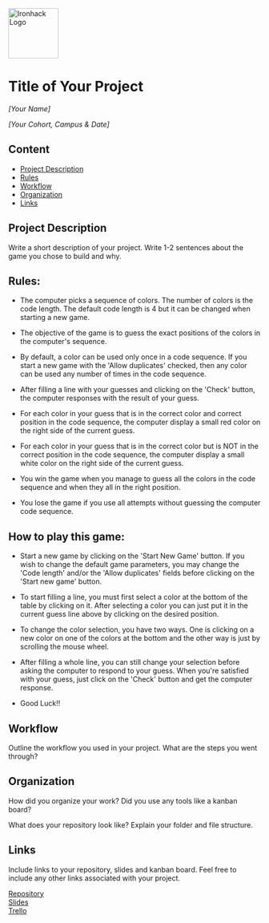 <img src="https://bit.ly/2VnXWr2" alt="Ironhack Logo" width="100"/>

# Title of Your Project
*[Your Name]*

*[Your Cohort, Campus & Date]*

## Content
- [Project Description](#project-description)
- [Rules](#rules)
- [Workflow](#workflow)
- [Organization](#organization)
- [Links](#links)

## Project Description
Write a short description of your project. Write 1-2 sentences about the game you chose to build and why.

## Rules:
	
- The computer picks a sequence of colors. The number of colors is the code length. The default code length is 4 but it can be changed when starting a new game.

- The objective of the game is to guess the exact positions of the colors in the computer's sequence.

- By default, a color can be used only once in a code sequence. If you start a new game with the 'Allow duplicates' checked, then any color can be used any number of times in the code sequence.

- After filling a line with your guesses and clicking on the 'Check' button, the computer responses with the result of your guess.

- For each color in your guess that is in the correct color and correct position in the code sequence, the computer display a small red color on the right side of the current guess.

- For each color in your guess that is in the correct color but is NOT in the correct position in the code sequence, the computer display a small white color on the right side of the current guess.

- You win the game when you manage to guess all the colors in the code sequence and when they all in the right position.

- You lose the game if you use all attempts without guessing the computer code sequence.

## How to play this game:

- Start a new game by clicking on the 'Start New Game' button. If you wish to change the default game parameters, you may change the 'Code length' and/or the 'Allow duplicates' fields before clicking on the 'Start new game' button.

- To start filling a line, you must first select a color at the bottom of the table by clicking on it. After selecting a color you can just put it in the current guess line above by clicking on the desired position.

- To change the color selection, you have two ways. One is clicking on a new color on one of the colors at the bottom and the other way is just by scrolling the mouse wheel.

- After filling a whole line, you can still change your selection before asking the computer to respond to your guess. When you're satisfied with your guess, just click on the 'Check' button and get the computer response.

- Good Luck!!

## Workflow
Outline the workflow you used in your project. What are the steps you went through?

## Organization
How did you organize your work? Did you use any tools like a kanban board?

What does your repository look like? Explain your folder and file structure.

## Links
Include links to your repository, slides and kanban board. Feel free to include any other links associated with your project.

[Repository](https://github.com/)  
[Slides](https://slides.com/)  
[Trello](https://trello.com/en)  
